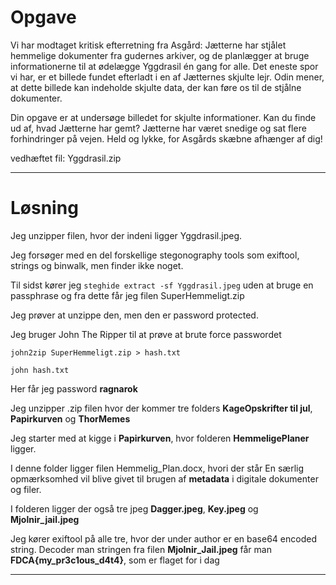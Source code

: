 # Opgave

Vi har modtaget kritisk efterretning fra Asgård: Jætterne har stjålet hemmelige dokumenter fra gudernes arkiver, og de planlægger at bruge informationerne til at ødelægge Yggdrasil én gang for alle. Det eneste spor vi har, er et billede fundet efterladt i en af Jætternes skjulte lejr. Odin mener, at dette billede kan indeholde skjulte data, der kan føre os til de stjålne dokumenter.

Din opgave er at undersøge billedet for skjulte informationer. Kan du finde ud af, hvad Jætterne har gemt? Jætterne har været snedige og sat flere forhindringer på vejen. Held og lykke, for Asgårds skæbne afhænger af dig!

vedhæftet fil: Yggdrasil.zip

---

# Løsning

Jeg unzipper filen, hvor der indeni ligger Yggdrasil.jpeg.

Jeg forsøger med en del forskellige stegonography tools som exiftool, strings og binwalk, men finder ikke noget.

Til sidst kører jeg `steghide extract -sf Yggdrasil.jpeg` uden at bruge en passphrase og fra dette får jeg filen SuperHemmeligt.zip

Jeg prøver at unzippe den, men den er password protected.

Jeg bruger John The Ripper til at prøve at brute force passwordet

`john2zip SuperHemmeligt.zip > hash.txt`

`john hash.txt`

Her får jeg password **ragnarok**

Jeg unzipper .zip filen hvor der kommer tre folders **KageOpskrifter til jul**, **Papirkurven** og **ThorMemes**

Jeg starter med at kigge i **Papirkurven**, hvor folderen **HemmeligePlaner** ligger.

I denne folder ligger filen Hemmelig_Plan.docx, hvori der står En særlig opmærksomhed vil blive givet til brugen af **metadata** i digitale dokumenter og filer.

I folderen ligger der også tre jpeg **Dagger.jpeg**, **Key.jpeg** og **Mjolnir_jail.jpeg**

Jeg kører exiftool på alle tre, hvor der under author er en base64 encoded string. Decoder man stringen fra filen **Mjolnir_Jail.jpeg** får man **FDCA{my_pr3c1ous_d4t4}**, som er flaget for i dag



---
